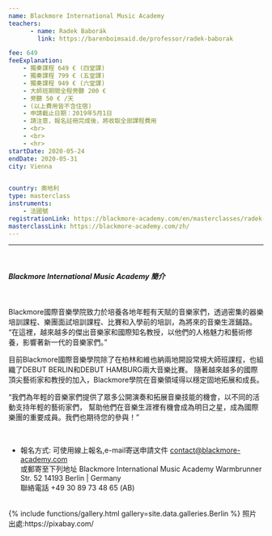 ```yaml
---
name: Blackmore International Music Academy
teachers:
      - name: Radek Baborák
        link: https://barenboimsaid.de/professor/radek-baborak

fee: 649
feeExplanation: 
    - 獨奏課程 649 € (四堂課)
    - 獨奏課程 799 € (五堂課)
    - 獨奏課程 949 € (六堂課)
    - 大師班期間全程旁聽 200 € 
    - 旁聽 50 € /天   
    - (以上費用皆不含住宿)
    - 申請截止日期：2019年5月1日
    - 請注意，報名註冊完成後，將收取全部課程費用
    - <br>
    - <br>
    - <hr>
startDate: 2020-05-24
endDate: 2020-05-31
city: Vienna 
      

country: 奧地利
type: masterclass
instruments:
    - 法國號
registrationLink: https://blackmore-academy.com/en/masterclasses/radek-baborak
masterclassLink: https://blackmore-academy.com/zh/
---
```

<hr/>
<br>




###### __Blackmore International Music Academy 簡介__<br>  
<br>
Blackmore國際音樂學院致力於培養各地年輕有天賦的音樂家們，透過密集的器樂培訓課程、樂團面試培訓課程、比賽和入學前的培訓，為將來的音樂生涯鋪路。
“在這裡，越來越多的傑出音樂家和國際知名教授，以他們的人格魅力和藝術修養，影響著新一代的音樂家們。”<br>

目前Blackmore國際音樂學院除了在柏林和維也納兩地開設常規大師班課程，也組織了DEBUT BERLIN和DEBUT HAMBURG兩大音樂比賽。
隨著越來越多的國際頂尖藝術家和教授的加入，Blackmore學院在音樂領域得以穩定固地拓展和成長。

“我們為年輕的音樂家們提供了眾多公開演奏和拓展音樂技能的機會，以不同的活動支持年輕的藝術家們，
幫助他們在音樂生涯裡有機會成為明日之星，成為國際樂團的重要成員。我們也期待您的參與！”

<br>

- 報名方式: 
可使用線上報名,e-mail寄送申請文件 contact@blackmore-academy.com <br>
或郵寄至下列地址
Blackmore International Music Academy
Warmbrunner Str. 52
14193 Berlin | Germany <br>
聯絡電話 +49 30 89 73 48 65 (AB)



<br>
{% include functions/gallery.html gallery=site.data.galleries.Berlin %}
照片出處:https://pixabay.com/